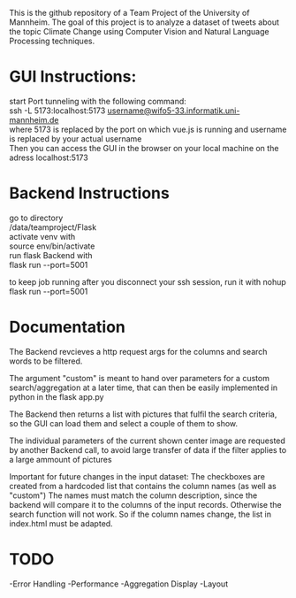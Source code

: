 This is the github repository of a Team Project of the University of Mannheim.
The goal of this project is to analyze a dataset of tweets about the topic Climate Change using Computer Vision and Natural Language Processing techniques.


# GUI Instructions:

start Port tunneling with the following command:  
ssh -L 5173:localhost:5173 username@wifo5-33.informatik.uni-mannheim.de  
where 5173 is replaced by the port on which vue.js is running and username is replaced by your actual username    
Then you can access the GUI in the browser on your local machine on the adress localhost:5173  

# Backend Instructions
go to directory  
/data/teamproject/Flask  
activate venv with   
source env/bin/activate    
run flask Backend with  
flask run --port=5001  

to keep job running after you disconnect your ssh session, run it with
nohup flask run --port=5001

# Documentation
The Backend revcieves a http request args for the columns and search words to be filtered.


The argument "custom" is meant to hand over parameters for a custom search/aggregation at a later time, that can then be easily implemented in python in the flask app.py

The Backend then returns a list with pictures that fulfil the search criteria, so the GUI can load them and select a couple of them to show.

The individual parameters of the current shown center image are requested by another Backend call, to avoid large transfer of data if the filter applies to a large ammount of pictures

Important for future changes in the input dataset:
The checkboxes are created from a hardcoded list that contains the column names (as well as "custom")
The names must match the column description, since the backend will compare it to the columns of the input records. Otherwise the search function will not work.
So if the column names change, the list in index.html must be adapted.
# TODO
-Error Handling
-Performance
-Aggregation Display
-Layout

